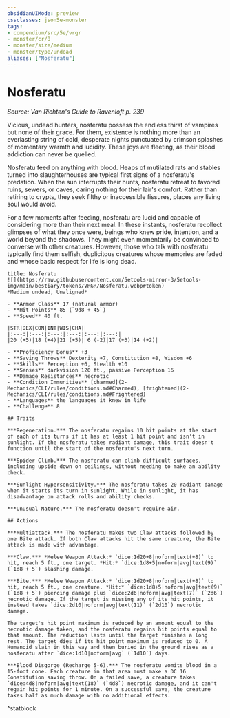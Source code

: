 ```yaml
---
obsidianUIMode: preview
cssclasses: json5e-monster
tags:
- compendium/src/5e/vrgr
- monster/cr/8
- monster/size/medium
- monster/type/undead
aliases: ["Nosferatu"]
---
```

# Nosferatu
*Source: Van Richten's Guide to Ravenloft p. 239*  

Vicious, undead hunters, nosferatu possess the endless thirst of vampires but none of their grace. For them, existence is nothing more than an everlasting string of cold, desperate nights punctuated by crimson splashes of momentary warmth and lucidity. These joys are fleeting, as their blood addiction can never be quelled.

Nosferatu feed on anything with blood. Heaps of mutilated rats and stables turned into slaughterhouses are typical first signs of a nosferatu's predation. When the sun interrupts their hunts, nosferatu retreat to favored ruins, sewers, or caves, caring nothing for their lair's comfort. Rather than retiring to crypts, they seek filthy or inaccessible fissures, places any living soul would avoid.

For a few moments after feeding, nosferatu are lucid and capable of considering more than their next meal. In these instants, nosferatu recollect glimpses of what they once were, beings who knew pride, intention, and a world beyond the shadows. They might even momentarily be convinced to converse with other creatures. However, those who talk with nosferatu typically find them selfish, duplicitous creatures whose memories are faded and whose basic respect for life is long dead.

```ad-statblock
title: Nosferatu
![](https://raw.githubusercontent.com/5etools-mirror-3/5etools-img/main/bestiary/tokens/VRGR/Nosferatu.webp#token)
*Medium undead, Unaligned*

- **Armor Class** 17 (natural armor)
- **Hit Points** 85 (`9d8 + 45`)
- **Speed** 40 ft.

|STR|DEX|CON|INT|WIS|CHA|
|:---:|:---:|:---:|:---:|:---:|:---:|
|20 (+5)|18 (+4)|21 (+5)| 6 (-2)|17 (+3)|14 (+2)|

- **Proficiency Bonus** +3
- **Saving Throws** Dexterity +7, Constitution +8, Wisdom +6
- **Skills** Perception +6, Stealth +10
- **Senses** darkvision 120 ft., passive Perception 16
- **Damage Resistances** necrotic
- **Condition Immunities** [charmed](2-Mechanics/CLI/rules/conditions.md#Charmed), [frightened](2-Mechanics/CLI/rules/conditions.md#Frightened)
- **Languages** the languages it knew in life
- **Challenge** 8

## Traits

***Regeneration.*** The nosferatu regains 10 hit points at the start of each of its turns if it has at least 1 hit point and isn't in sunlight. If the nosferatu takes radiant damage, this trait doesn't function until the start of the nosferatu's next turn.

***Spider Climb.*** The nosferatu can climb difficult surfaces, including upside down on ceilings, without needing to make an ability check.

***Sunlight Hypersensitivity.*** The nosferatu takes 20 radiant damage when it starts its turn in sunlight. While in sunlight, it has disadvantage on attack rolls and ability checks.

***Unusual Nature.*** The nosferatu doesn't require air.

## Actions

***Multiattack.*** The nosferatu makes two Claw attacks followed by one Bite attack. If both Claw attacks hit the same creature, the Bite attack is made with advantage.

***Claw.*** *Melee Weapon Attack:* `dice:1d20+8|noform|text(+8)` to hit, reach 5 ft., one target. *Hit:* `dice:1d8+5|noform|avg|text(9)` (`1d8 + 5`) slashing damage.

***Bite.*** *Melee Weapon Attack:* `dice:1d20+8|noform|text(+8)` to hit, reach 5 ft., one creature. *Hit:* `dice:1d8+5|noform|avg|text(9)` (`1d8 + 5`) piercing damage plus `dice:2d6|noform|avg|text(7)` (`2d6`) necrotic damage. If the target is missing any of its hit points, it instead takes `dice:2d10|noform|avg|text(11)` (`2d10`) necrotic damage.

The target's hit point maximum is reduced by an amount equal to the necrotic damage taken, and the nosferatu regains hit points equal to that amount. The reduction lasts until the target finishes a long rest. The target dies if its hit point maximum is reduced to 0. A Humanoid slain in this way and then buried in the ground rises as a nosferatu after `dice:1d10|noform|avg` (`1d10`) days.

***Blood Disgorge (Recharge 5-6).*** The nosferatu vomits blood in a 15-foot cone. Each creature in that area must make a DC 16 Constitution saving throw. On a failed save, a creature takes `dice:4d8|noform|avg|text(18)` (`4d8`) necrotic damage, and it can't regain hit points for 1 minute. On a successful save, the creature takes half as much damage with no additional effects.
```
^statblock